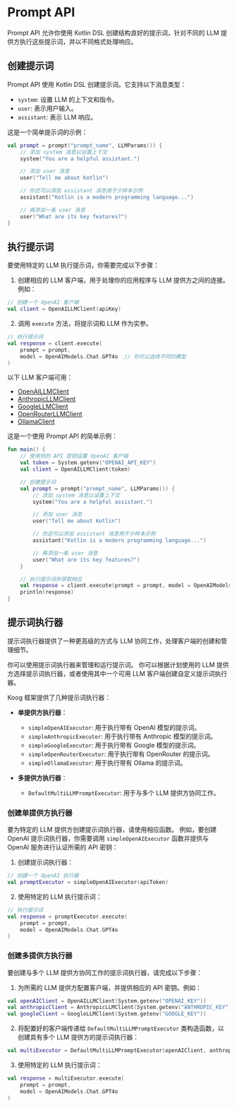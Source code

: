 # Prompt API

Prompt API 允许你使用 Kotlin DSL 创建结构良好的提示词，针对不同的 LLM 提供方执行这些提示词，并以不同格式处理响应。

## 创建提示词

Prompt API 使用 Kotlin DSL 创建提示词。它支持以下消息类型：

- `system`: 设置 LLM 的上下文和指令。
- `user`: 表示用户输入。
- `assistant`: 表示 LLM 响应。

这是一个简单提示词的示例：

```kotlin
val prompt = prompt("prompt_name", LLMParams()) {
    // 添加 system 消息以设置上下文
    system("You are a helpful assistant.")

    // 添加 user 消息
    user("Tell me about Kotlin")

    // 你还可以添加 assistant 消息用于少样本示例
    assistant("Kotlin is a modern programming language...")

    // 再添加一条 user 消息
    user("What are its key features?")
}
```

## 执行提示词

要使用特定的 LLM 执行提示词，你需要完成以下步骤：

1. 创建相应的 LLM 客户端，用于处理你的应用程序与 LLM 提供方之间的连接。例如：
```kotlin
// 创建一个 OpenAI 客户端
val client = OpenAILLMClient(apiKey)
```
2. 调用 `execute` 方法，将提示词和 LLM 作为实参。
```kotlin
// 执行提示词
val response = client.execute(
    prompt = prompt,
    model = OpenAIModels.Chat.GPT4o  // 你可以选择不同的模型
)
```

以下 LLM 客户端可用：

* [OpenAILLMClient](https://api.koog.ai/prompt/prompt-executor/prompt-executor-clients/prompt-executor-openai-client/ai.koog.prompt.executor.clients.openai/-open-a-i-l-l-m-client/index.html)
* [AnthropicLLMClient](https://api.koog.ai/prompt/prompt-executor/prompt-executor-clients/prompt-executor-anthropic-client/ai.koog.prompt.executor.clients.anthropic/-anthropic-l-l-m-client/index.html)
* [GoogleLLMClient](https://api.koog.ai/prompt/prompt-executor/prompt-executor-clients/prompt-executor-google-client/ai.koog.prompt.executor.clients.google/-google-l-l-m-client/index.html)
* [OpenRouterLLMClient](https://api.koog.ai/prompt/prompt-executor/prompt-executor-clients/prompt-executor-openrouter-client/ai.koog.prompt.executor.clients.openrouter/-open-router-l-l-m-client/index.html)
* [OllamaClient](https://api.koog.ai/prompt/prompt-executor/prompt-executor-clients/prompt-executor-ollama-client/ai.koog.prompt.executor.ollama.client/-ollama-client/index.html)

这是一个使用 Prompt API 的简单示例：

```kotlin
fun main() {
    // 使用你的 API 密钥设置 OpenAI 客户端
    val token = System.getenv("OPENAI_API_KEY")
    val client = OpenAILLMClient(token)

    // 创建提示词
    val prompt = prompt("prompt_name", LLMParams()) {
        // 添加 system 消息以设置上下文
        system("You are a helpful assistant.")

        // 添加 user 消息
        user("Tell me about Kotlin")

        // 你还可以添加 assistant 消息用于少样本示例
        assistant("Kotlin is a modern programming language...")

        // 再添加一条 user 消息
        user("What are its key features?")
    }

    // 执行提示词并获取响应
    val response = client.execute(prompt = prompt, model = OpenAIModels.Chat.GPT4o)
    println(response)
}
```

## 提示词执行器

提示词执行器提供了一种更高级的方式与 LLM 协同工作，处理客户端的创建和管理细节。

你可以使用提示词执行器来管理和运行提示词。
你可以根据计划使用的 LLM 提供方选择提示词执行器，或者使用其中一个可用 LLM 客户端创建自定义提示词执行器。

Koog 框架提供了几种提示词执行器：

- **单提供方执行器**：
    - `simpleOpenAIExecutor`: 用于执行带有 OpenAI 模型的提示词。
    - `simpleAnthropicExecutor`: 用于执行带有 Anthropic 模型的提示词。
    - `simpleGoogleExecutor`: 用于执行带有 Google 模型的提示词。
    - `simpleOpenRouterExecutor`: 用于执行带有 OpenRouter 的提示词。
    - `simpleOllamaExecutor`: 用于执行带有 Ollama 的提示词。

- **多提供方执行器**：
    - `DefaultMultiLLMPromptExecutor`: 用于与多个 LLM 提供方协同工作。

### 创建单提供方执行器

要为特定的 LLM 提供方创建提示词执行器，请使用相应函数。
例如，要创建 OpenAI 提示词执行器，你需要调用 `simpleOpenAIExecutor` 函数并提供与 OpenAI 服务进行认证所需的 API 密钥：

1. 创建提示词执行器：
```kotlin
// 创建一个 OpenAI 执行器
val promptExecutor = simpleOpenAIExecutor(apiToken)
```
2. 使用特定的 LLM 执行提示词：
```kotlin
// 执行提示词
val response = promptExecutor.execute(
    prompt = prompt,
    model = OpenAIModels.Chat.GPT4o
)
```

### 创建多提供方执行器

要创建与多个 LLM 提供方协同工作的提示词执行器，请完成以下步骤：

1. 为所需的 LLM 提供方配置客户端，并提供相应的 API 密钥。例如：
```kotlin
val openAIClient = OpenAILLMClient(System.getenv("OPENAI_KEY"))
val anthropicClient = AnthropicLLMClient(System.getenv("ANTHROPIC_KEY"))
val googleClient = GoogleLLMClient(System.getenv("GOOGLE_KEY"))
```
2. 将配置好的客户端传递给 `DefaultMultiLLMPromptExecutor` 类构造函数，以创建具有多个 LLM 提供方的提示词执行器：
```kotlin
val multiExecutor = DefaultMultiLLMPromptExecutor(openAIClient, anthropicClient, googleClient)
```
3. 使用特定的 LLM 执行提示词：
```kotlin
val response = multiExecutor.execute(
    prompt = prompt,
    model = OpenAIModels.Chat.GPT4o
)